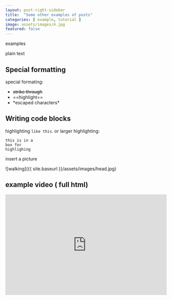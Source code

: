 ```yaml
---
layout: post-right-sidebar
title:  "Some other examples of posts"
categories: [ example, tutorial ]
image: assets/images/4.jpg
featured: false
---
```

examples

plain text


## Special formatting

special formating:

+ ~~strike through~~
+ ==highlight==
+ \*escaped characters\*


## Writing code blocks

highlighting  `like this`. or larger highlighting:

```
this is in a 
box for
highlighing
```

insert a picture

![walking]({{ site.baseurl }}/assets/images/head.jpg)

## example video ( full html)


<p><iframe style="width:100%;" height="315" src="https://www.youtube.com/embed/1LqgCpIUaK0?rel=0&amp;showinfo=0" frameborder="0" allowfullscreen></iframe></p>